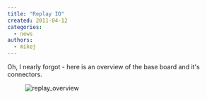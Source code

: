 ```yaml
---
title: "Replay IO"
created: 2011-04-12
categories: 
  - news
authors: 
  - mikej
---
```


Oh, I nearly forgot - here is an overview of the base board and it's connectors.

<figure>

![replay_overview](@assets/images/replay_overview1.jpg)

</figure>